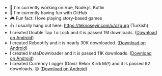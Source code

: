 - 🔭 I'm currently working on Vue, Node.js, Kotlin
- 🌱 I'm currently having fun with GitHub
- 🎮 Fun fact: I love playing story-based games
- 👍 I usually hang out here: https://teknoseyir.com/u/ozgurg (Turkish)
- I created Double Tap To Lock and it is passed 1M downloads. ([Download on Android](https://dttl.page.link/store))
- I created Rebootify and it is nearly 30K downloaded. ([Download on Android](https://rebootify.page.link/store))
- I created InstaDownloader and it is passed 11K downloads. ([Download on Android](https://instadownloader.page.link/store))
- I created Currency Logger (Döviz Rekor Kırdı Mı?) and it is passed 92 downloads. 😊 ([Download on Android](https://currencylogger.page.link/store))
